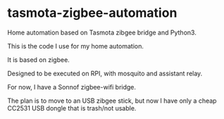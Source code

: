 # tasmota-zigbee-automation
Home automation based on Tasmota zibgee bridge and Python3.

This is the code I use for my home automation.

It is based on zigbee.

Designed to be executed on RPI, with mosquito and assistant relay.

For now, I have a Sonnof zigbee-wifi bridge.

The plan is to move to an USB zibgee stick,
but now I have only a cheap CC2531 USB dongle that is trash/not usable.

